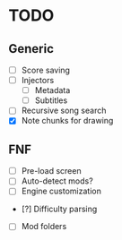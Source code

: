 # TODO
## Generic
- [ ] Score saving
- [ ] Injectors
  - [ ] Metadata
  - [ ] Subtitles
- [ ] Recursive song search
- [X] Note chunks for drawing
## FNF
- [ ] Pre-load screen
- [ ] Auto-detect mods?
- [ ] Engine customization
- [?] Difficulty parsing
- [ ] Mod folders
